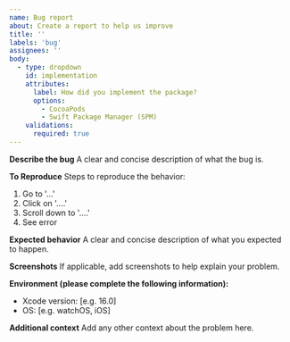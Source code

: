 ```yaml
---
name: Bug report
about: Create a report to help us improve
title: ''
labels: 'bug'
assignees: ''
body:
  - type: dropdown
    id: implementation
    attributes:
      label: How did you implement the package?
      options:
        - CocoaPods
        - Swift Package Manager (SPM)
    validations:
      required: true
---
```


**Describe the bug**
A clear and concise description of what the bug is.

**To Reproduce**
Steps to reproduce the behavior:
1. Go to '...'
2. Click on '....'
3. Scroll down to '....'
4. See error

**Expected behavior**
A clear and concise description of what you expected to happen.

**Screenshots**
If applicable, add screenshots to help explain your problem.

**Environment (please complete the following information):**
 - Xcode version: [e.g. 16.0]
 - OS: [e.g. watchOS, iOS]

**Additional context**
Add any other context about the problem here.
